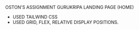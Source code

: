 OSTON'S ASSIGNMENT
 GURUKRIPA LANDING PAGE (HOME)
- USED TAILWIND CSS
- USED GRID, FLEX, RELATIVE DISPLAY POSITIONS.
